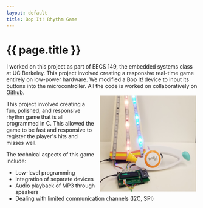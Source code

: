 ```yaml
---
layout: default
title: Bop It! Rhythm Game
---
```


# {{ page.title }}

<div class="message">
 I worked on this project as part of EECS 149, the embedded systems class at UC Berkeley. This project involved creating a responsive real-time game entirely on low-power hardware. We modified a Bop It! device to input its buttons into the microcontroller. All the code is worked on collaboratively on <a href="github.com/onibrow/eecs149-proj">Github</a>.
</div>

<img src="/images/BopIt.jpg" style="width:50%; float:right; margin-right:0.3rem; padding-left:0.8rem; border-radius:0">

This project involved creating a fun, polished, and responsive rhythm game that is all programmed in C. This allowed the game to be fast and responsive to register the player's hits and misses well. 

The technical aspects of this game include:

* Low-level programming
* Integration of separate devices
* Audio playback of MP3 through speakers
* Dealing with limited communication channels (I2C, SPI)
